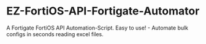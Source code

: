 # EZ-FortiOS-API-Fortigate-Automator
A Fortigate FortiOS API Automation-Script. Easy to use! - Automate bulk configs in seconds reading excel files.


